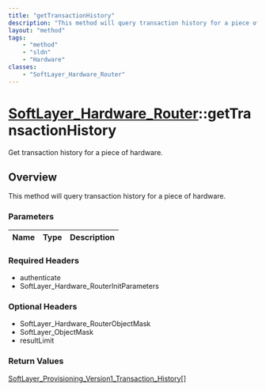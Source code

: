 ```yaml
---
title: "getTransactionHistory"
description: "This method will query transaction history for a piece of hardware."
layout: "method"
tags:
    - "method"
    - "sldn"
    - "Hardware"
classes:
    - "SoftLayer_Hardware_Router"
---
```

# [SoftLayer_Hardware_Router](/reference/services/SoftLayer_Hardware_Router)::getTransactionHistory

Get transaction history for a piece of hardware.


## Overview 

This method will query transaction history for a piece of hardware. 

### Parameters 
|Name | Type | Description |
| --- | --- | --- |


### Required Headers
* authenticate
* SoftLayer_Hardware_RouterInitParameters

### Optional Headers
* SoftLayer_Hardware_RouterObjectMask
* SoftLayer_ObjectMask
* resultLimit

### Return Values
<a href='/reference/datatypes/SoftLayer_Provisioning_Version1_Transaction_History'>SoftLayer_Provisioning_Version1_Transaction_History[] </a>

